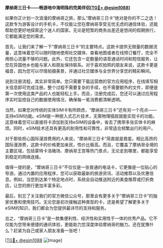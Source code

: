 **摩纳哥三日卡——畅游地中海明珠的完美伴侣[[TG💪+ @esim1088](https://t.me/s/esim1088)]**

如果你正计划一次浪漫的摩纳哥之旅，那么“摩纳哥三日卡”绝对是你的不二之选！这款专为游客设计的手机卡，不仅能让您在摩纳哥享受无忧无虑的通信体验，还能帮助您更好地探索这个迷人的国家。无论是短暂的商务出差还是悠闲的假期旅行，它都能满足您的需求。

首先，让我们来了解一下“摩纳哥三日卡”的主要特点。这款卡提供无限量的数据流量，这意味着您可以随时随地使用社交媒体、查看地图或者在线预订餐厅，完全不用担心流量不够的问题。此外，它还包含一定数量的语音通话时间和短信服务，让您在异国他乡也能与家人和朋友保持联系。对于喜欢拍照的朋友来说，这款卡更是福音，因为您可以尽情拍摄美景，并通过社交媒体与全世界分享您的精彩瞬间。

说到注册流程，其实非常简单。您只需要下载运营商的官方应用程序，在线填写相关信息即可完成注册。整个过程不需要复杂的手续，也不需要额外的文件，即便是第一次使用这类产品的人也能轻松上手。而且，注册完成后，您还可以通过应用程序实时监控自己的数据使用情况，确保每一笔消费都清晰透明。

当然，如果您对传统的实体SIM卡有所顾虑，“摩纳哥三日卡”还有另一个亮点——支持eSIM功能。eSIM是一种嵌入式芯片技术，无需物理插拔就能实现卡的功能。这意味着您可以直接将卡添加到支持eSIM的设备中，省去了携带多张实体卡的麻烦。同时，eSIM技术还具有更高的耐用性和可靠性，非常适合频繁出行的用户。

对于那些担心国际漫游费用的人来说，“摩纳哥三日卡”简直就是救星。相比高昂的国际漫游费，这款卡的价格更加亲民，性价比极高。而且，它覆盖了摩纳哥全境的主要区域，包括蒙特卡洛赌场、摩纳哥王宫等热门景点，无论走到哪里，都能享受到稳定的网络连接。

值得一提的是，“摩纳哥三日卡”不仅仅是一张普通的电话卡，它更像是一位贴心的导游。通过内置的应用程序，您可以获取最新的旅游资讯、活动推荐以及优惠信息。例如，当您到达某个特定地点时，系统会自动推送附近的美食推荐或打折商店，让您的旅行更加丰富多彩。

最后，别忘了关注我们的官方微信公众号，那里会有更多关于“摩纳哥三日卡”的独家优惠和使用技巧。无论您是初次接触这种类型的卡，还是希望了解更多关于eSIM的知识，我们都会为您提供最详尽的支持和服务。

总之，“摩纳哥三日卡”是一款集便利性、经济性和实用性于一体的优秀产品。它不仅能为您带来便捷的通讯体验，更能助力您深度体验摩纳哥的魅力。还在犹豫什么？赶紧为自己或家人朋友准备一张吧！

[[TG💪+ @esim1088](https://t.me/s/esim1088) ![Image](https://i.postimg.cc/4NQfJmqS/Snipaste-2025-05-13-00-14-12.png)]